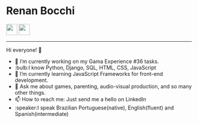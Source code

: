 <h1>Renan Bocchi</h1> 

<a href='https://www.linkedin.com/in/renanbocchi/'><img src='https://img.shields.io/badge/linkedin-%230077B5.svg?&style=for-the-badge&logo=linkedin&logoColor=white' height='30px'></a> <a href='https://www.codewars.com/users/ResX'><img class="inline-block" src="https://www.codewars.com/users/ResX/badges/large?logo=false" height='30px'></a><br>

<hr>
Hi everyone! 👋<br>
<ul>
  <li>🔭 I’m currently working on my Gama Experience #36 tasks.</li>
  <li>:bulb:I know Python, Django, SQL, HTML, CSS, JavaScript
  <li>🌱 I’m currently learning JavaScript Frameworks for front-end development.</li>
  <li>💬 Ask me about games, parenting, audio-visual production, and so many other things.</li>
  <li>📫 How to reach me: Just send me a hello on LinkedIn</li>
  <li>:speaker:I speak Brazilian Portuguese(native), English(fluent) and Spanish(intermediate)
</ul>
